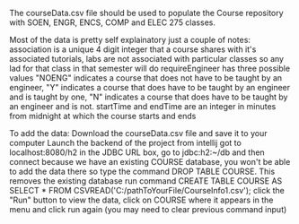 The courseData.csv file should be used to populate the Course repository with SOEN, ENGR, ENCS, COMP and ELEC 275 classes.

Most of the data is pretty self explainatory just a couple of notes:
association is a unique 4 digit integer that a course shares with it's associated tutorials, labs are not associated with particular classes so any lad for that class in that semester will do
requireEngineer has three possible values "NOENG" indicates a course that does not have to be taught by an engineer, 
"Y" indicates a course that does have to be taught by an engineer and is taught by one, 
"N" indicates a course that does have to be taught by an engineer and is not. 
startTime and endTime are an integer in minutes from midnight at which the course starts and ends

To add the data:
Download the courseData.csv file and save it to your computer
Launch the backend of the project from intellij
got to localhost:8080/h2
in the JDBC URL box, go to jdbc:h2:~/db and then connect
because we have an existing COURSE database, you won't be able to add the data there so type the command DROP TABLE COURSE.  This removes the existing database
run command CREATE TABLE COURSE AS SELECT * FROM CSVREAD('C:/pathToYourFile/CourseInfo1.csv');
click the "Run" button
to view the data, click on COURSE where it appears in the menu and click run again (you may need to clear previous command input)

